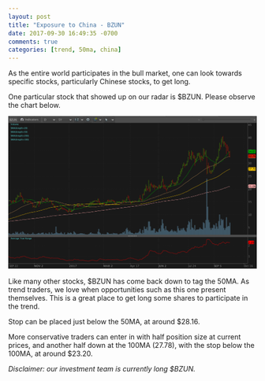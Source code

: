 ```yaml
---
layout: post
title: "Exposure to China - BZUN"
date: 2017-09-30 16:49:35 -0700
comments: true
categories: [trend, 50ma, china]
---
```


As the entire world participates in the bull market, one can look towards specific stocks, particularly Chinese stocks, to get long.

One particular stock that showed up on our radar is $BZUN. Please observe the chart below.

[![BZUN Daily - 2017-09-30](/images/blog/20170930/bzun_daily.png)](/images/blog/20170930/bzun_daily.png)

Like many other stocks, $BZUN has come back down to tag the 50MA. As trend traders, we love when opportunities such as this one present themselves. This is a great place to get long some shares to participate in the trend.

Stop can be placed just below the 50MA, at around $28.16.

More conservative traders can enter in with half position size at current prices, and another half down at the 100MA (27.78), with the stop below the 100MA, at around $23.20.

*Disclaimer: our investment team is currently long $BZUN.*
